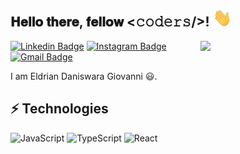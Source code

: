 <h2> 𝐇𝐞𝐥𝐥𝐨 𝐭𝐡𝐞𝐫𝐞, 𝐟𝐞𝐥𝐥𝐨𝐰 <𝚌𝚘𝚍𝚎𝚛𝚜/>! <img src="https://raw.githubusercontent.com/ABSphreak/ABSphreak/master/gifs/Hi.gif" width="30px"></h2>

<img align='right' src='https://user-images.githubusercontent.com/5713670/87202985-820dcb80-c2b6-11ea-9f56-7ec461c497c3.gif' width='200"'>

[![Linkedin Badge](https://img.shields.io/badge/-eldriangiovanni-blue?style=flat-square&logo=Linkedin&logoColor=white&link=https://www.linkedin.com/in/eldrian-giovanni-10325a2a8/)](https://www.linkedin.com/in/eldrian-giovanni-10325a2a8/)
[![Instagram Badge](https://img.shields.io/badge/-eldriangiovanni-purple?style=flat-square&logo=instagram&logoColor=white&link=https://www.instagram.com/eldrian_d.g/)](https://www.instagram.com/eldrian_d.g/)
[![Gmail Badge](https://img.shields.io/badge/-ryanliem231204@gmail.com-c14438?style=flat-square&logo=Gmail&logoColor=white&link=mailto:ryanliem231204@gmail.com)](mailto:ryanliem231204@gmail.com)

I am Eldrian Daniswara Giovanni 😃.

## ⚡ Technologies
![JavaScript](https://img.shields.io/badge/-JavaScript-black?style=flat-square&logo=javascript)
![TypeScript](https://img.shields.io/badge/-TypeScript-007ACC?style=flat-square&logo=typescript)
![React](https://img.shields.io/badge/-React-black?style=flat-square&logo=react)
